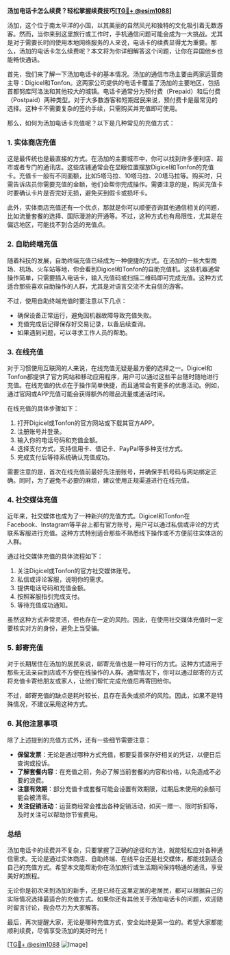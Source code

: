 **汤加电话卡怎么续费？轻松掌握续费技巧[[TG💪+ @esim1088](https://t.me/s/esim1088)]**

汤加，这个位于南太平洋的小国，以其美丽的自然风光和独特的文化吸引着无数游客。然而，当你来到这里旅行或工作时，手机通信问题可能会成为一大挑战。尤其是对于需要长时间使用本地网络服务的人来说，电话卡的续费显得尤为重要。那么，汤加的电话卡怎么续费呢？本文将为你详细解答这个问题，让你在异国他乡也能畅快通话。

首先，我们来了解一下汤加电话卡的基本情况。汤加的通信市场主要由两家运营商主导：Digicel和Tonfon。这两家公司提供的电话卡覆盖了汤加的主要地区，包括首都努库阿洛法和其他较大的城镇。电话卡通常分为预付费（Prepaid）和后付费（Postpaid）两种类型。对于大多数游客和短期居民来说，预付费卡是最常见的选择。这种卡不需要复杂的签约手续，只需购买并充值即可使用。

那么，如何为汤加电话卡充值呢？以下是几种常见的充值方式：

### **1. 实体商店充值**
这是最传统也是最直接的方式。在汤加的主要城市中，你可以找到许多便利店、超市或者专门的通讯店。这些店铺通常会在显眼位置摆放Digicel和Tonfon的充值卡。充值卡一般有不同面额，比如5塔马拉、10塔马拉、20塔马拉等。购买时，只需告诉店员你需要充值的金额，他们会帮你完成操作。需要注意的是，购买充值卡时要确认卡片是否完好无损，避免买到假卡或损坏卡。

此外，实体商店充值还有一个优点，那就是你可以顺便咨询其他通信相关的问题，比如流量套餐的选择、国际漫游的开通等。不过，这种方式也有局限性，尤其是在偏远地区，可能找不到合适的充值点。

### **2. 自助终端充值**
随着科技的发展，自助终端充值已经成为一种便捷的方式。在汤加的一些大型商场、机场、火车站等地，你会看到Digicel和Tonfon的自助充值机。这些机器通常操作简单，只需要插入电话卡，输入充值码或扫描二维码即可完成充值。这种方式适合那些喜欢自助操作的人群，尤其是对语言交流不太自信的游客。

不过，使用自助终端充值时要注意以下几点：
- 确保设备正常运行，避免因机器故障导致充值失败。
- 充值完成后记得保存好交易记录，以备后续查询。
- 如果遇到问题，可以寻求工作人员的帮助。

### **3. 在线充值**
对于习惯使用互联网的人来说，在线充值无疑是最方便的选择之一。Digicel和Tonfon都提供了官方网站和移动应用程序，用户可以通过这些平台随时随地进行充值。在线充值的优点在于操作简单快捷，而且通常会有更多的优惠活动。例如，通过官网或APP充值可能会获得额外的赠品流量或通话时间。

在线充值的具体步骤如下：
1. 打开Digicel或Tonfon的官方网站或下载其官方APP。
2. 注册账号并登录。
3. 输入你的电话号码和充值金额。
4. 选择支付方式，支持信用卡、借记卡、PayPal等多种支付方式。
5. 完成支付后等待系统确认充值成功。

需要注意的是，首次在线充值前最好先注册账号，并确保手机号码与网站绑定正确。同时，为了避免不必要的麻烦，建议使用正规渠道进行在线充值。

### **4. 社交媒体充值**
近年来，社交媒体也成为了一种新兴的充值方式。Digicel和Tonfon在Facebook、Instagram等平台上都有官方账号，用户可以通过私信或评论的方式联系客服进行充值。这种方式特别适合那些不熟悉线下操作或不方便前往实体店的人群。

通过社交媒体充值的具体流程如下：
1. 关注Digicel或Tonfon的官方社交媒体账号。
2. 私信或评论客服，说明你的需求。
3. 提供电话号码和充值金额。
4. 按照客服指引完成支付。
5. 等待充值成功通知。

虽然这种方式非常灵活，但也存在一定的风险。因此，在使用社交媒体充值时一定要核实对方的身份，避免上当受骗。

### **5. 邮寄充值**
对于长期居住在汤加的居民来说，邮寄充值也是一种可行的方式。这种方式适用于那些无法亲自到店或不方便在线操作的人群。通常情况下，你可以通过邮寄的方式将充值卡寄给朋友或家人，让他们帮忙完成充值后再寄回给你。

不过，邮寄充值的缺点是耗时较长，且存在丢失或损坏的风险。因此，如果不是特殊情况，不建议采用这种方式。

### **6. 其他注意事项**
除了上述提到的充值方式外，还有一些细节需要注意：
- **保留发票**：无论是通过哪种方式充值，都要妥善保存好相关的凭证，以便日后查询或投诉。
- **了解套餐内容**：在充值之前，务必了解当前套餐的内容和价格，以免造成不必要的浪费。
- **注意有效期**：部分充值卡或套餐可能会设置有效期限，过期后未使用的余额可能会被清零。
- **关注促销活动**：运营商经常会推出各种促销活动，如买一赠一、限时折扣等，及时关注可以帮助你节省费用。

### **总结**
汤加电话卡的续费并不复杂，只要掌握了正确的途径和方法，就能轻松应对各种通信需求。无论是通过实体商店、自助终端、在线平台还是社交媒体，都能找到适合自己的充值方式。希望本文能帮助你在汤加旅行或生活期间保持畅通的通讯，享受美好的旅程。

无论你是初次来到汤加的新手，还是已经在这里定居的老居民，都可以根据自己的实际情况选择最适合的充值方式。如果你还有其他关于汤加电话卡的问题，欢迎随时留言讨论，我会尽力为大家解答。

最后，再次提醒大家，无论是哪种充值方式，安全始终是第一位的。希望大家都能顺利续费，尽情享受汤加的美好时光！

[[TG💪+ @esim1088](https://t.me/s/esim1088) ![Image](https://i.postimg.cc/4NQfJmqS/Snipaste-2025-05-13-00-14-12.png)]